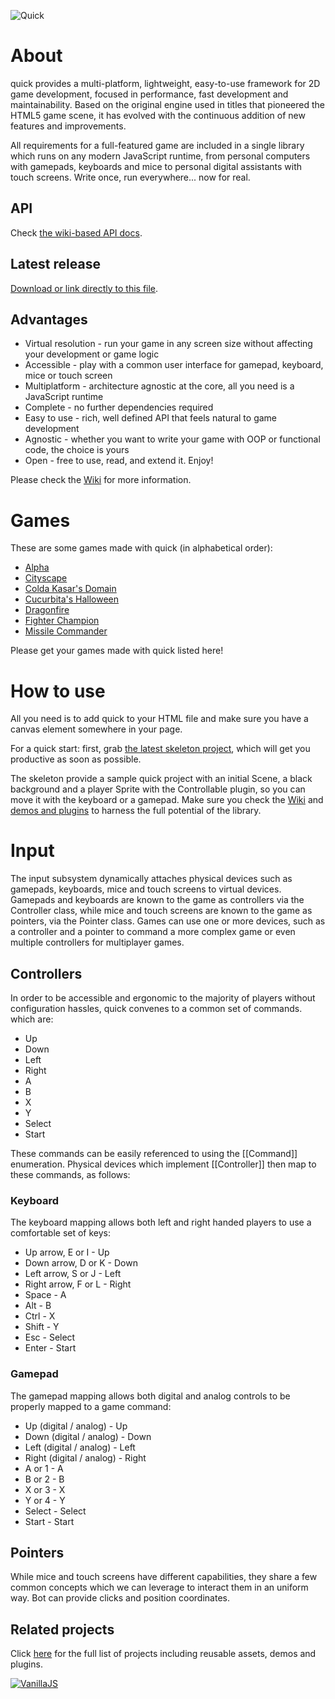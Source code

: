 ![Quick][logo]
# About
quick provides a multi-platform, lightweight, easy-to-use framework for 2D game development, focused in performance, fast development and maintainability. Based on the original engine used in titles that pioneered the HTML5 game scene, it has evolved with the continuous addition of new features and improvements.

All requirements for a full-featured game are included in a single library which runs on any modern JavaScript runtime, from personal computers with gamepads, keyboards and mice to personal digital assistants with touch screens. Write once, run everywhere... now for real.

## API
Check [the wiki-based API docs](https://github.com/quick-developers/quick/wiki).

## Latest release
[Download or link directly to this file](https://cdn.rawgit.com/quick-developers/quick/v6.2.0/quick.js).

## Advantages
* Virtual resolution - run your game in any screen size without affecting your development or game logic
* Accessible - play with a common user interface for gamepad, keyboard, mice or touch screen
* Multiplatform - architecture agnostic at the core, all you need is a JavaScript runtime
* Complete - no further dependencies required
* Easy to use - rich, well defined API that feels natural to game development
* Agnostic - whether you want to write your game with OOP or functional code, the choice is yours
* Open - free to use, read, and extend it. Enjoy!

Please check the [Wiki](https://github.com/quick-developers/quick/wiki) for more information.

# Games
These are some games made with quick (in alphabetical order):
* [Alpha](http://diogoschneider.github.io/games/alpha/)
* [Cityscape](https://www.kongregate.com/games/diogoschneider/cityscape/)
* [Colda Kasar's Domain](http://coldmass.com.br/coldakasar/)
* [Cucurbita's Halloween](http://www.kongregate.com/games/bbastudios/cucurbitas-halloween)
* [Dragonfire](http://staudt.github.io/dragonfire/)
* [Fighter Champion](https://rawgit.com/csfeijo/fighter-champion/master/index.html)
* [Missile Commander](http://staudt.github.io/missile-commander/)

Please get your games made with quick listed here!

# How to use
All you need is to add quick to your HTML file and make sure you have a canvas element somewhere in your page.

For a quick start: first, grab [the latest skeleton project](https://github.com/quick-developers/quick-skel), which will get you productive as soon as possible.

The skeleton provide a sample quick project with an initial Scene, a black background and a player Sprite with the Controllable plugin, so you can move it with the keyboard or a gamepad. Make sure you check the [Wiki](https://github.com/quick-developers/quick/wiki) and [demos and plugins](https://github.com/quick-developers) to harness the full potential of the library.

# Input
The input subsystem dynamically attaches physical devices such as gamepads, keyboards, mice and touch screens to virtual devices. Gamepads and keyboards are known to the game as controllers via the Controller class, while mice and touch screens are known to the game as pointers, via the Pointer class. Games can use one or more devices, such as a controller and a pointer to command a more complex game or even multiple controllers for multiplayer games.

## Controllers
In order to be accessible and ergonomic to the majority of players without configuration hassles, quick convenes to a common set of commands. which are:
* Up
* Down
* Left
* Right
* A
* B
* X
* Y
* Select
* Start

These commands can be easily referenced to using the [[Command]] enumeration. Physical devices which implement [[Controller]] then map to these commands, as follows:

### Keyboard
The keyboard mapping allows both left and right handed players to use a comfortable set of keys:
* Up arrow, E or I - Up
* Down arrow, D or K - Down
* Left arrow, S or J - Left
* Right arrow, F or L - Right
* Space - A
* Alt - B
* Ctrl - X
* Shift - Y
* Esc - Select
* Enter - Start

### Gamepad
The gamepad mapping allows both digital and analog controls to be properly mapped to a game command:
* Up (digital / analog) - Up
* Down (digital / analog) - Down
* Left (digital / analog) - Left
* Right (digital / analog) - Right
* A or 1 - A
* B or 2 - B
* X or 3 - X
* Y or 4 - Y
* Select - Select
* Start - Start

## Pointers
While mice and touch screens have different capabilities, they share a few common concepts which we can leverage to interact them in an uniform way. Bot can provide clicks and position coordinates.

## Related projects
Click [here](https://github.com/quick-developers) for the full list of projects including reusable assets, demos and plugins.

[![VanillaJS](http://vanilla-js.com/assets/button.png)](http://vanilla-js.com)

[logo]: http://quick-developers.github.io/quick/logo.png
        "Quick logo thanks to Fernanda L. Staudt"
